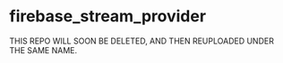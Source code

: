 # firebase_stream_provider

THIS REPO WILL SOON BE DELETED, AND THEN REUPLOADED UNDER THE SAME NAME.

